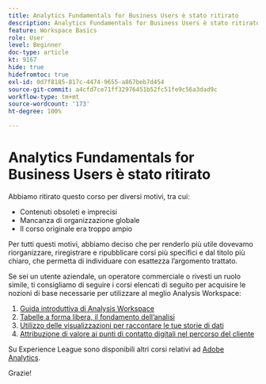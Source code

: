 ```yaml
---
title: Analytics Fundamentals for Business Users è stato ritirato
description: Analytics Fundamentals for Business Users è stato ritirato per diversi motivi.
feature: Workspace Basics
role: User
level: Beginner
doc-type: article
kt: 9167
hide: true
hidefromtoc: true
exl-id: 0d7f8185-817c-4474-9655-a867beb7d454
source-git-commit: a4cfd7ce71ff32976451b52fc51fe9c56a3dad9c
workflow-type: tm+mt
source-wordcount: '173'
ht-degree: 100%

---
```


# Analytics Fundamentals for Business Users è stato ritirato

Abbiamo ritirato questo corso per diversi motivi, tra cui:

* Contenuti obsoleti e imprecisi
* Mancanza di organizzazione globale
* Il corso originale era troppo ampio

Per tutti questi motivi, abbiamo deciso che per renderlo più utile dovevamo riorganizzare, riregistrare e ripubblicare corsi più specifici e dal titolo più chiaro, che permetta di individuare con esattezza l’argomento trattato.

Se sei un utente aziendale, un operatore commerciale o rivesti un ruolo simile, ti consigliamo di seguire i corsi elencati di seguito per acquisire le nozioni di base necessarie per utilizzare al meglio Analysis Workspace:

1. [Guida introduttiva di Analysis Workspace](https://experienceleague.adobe.com/?lang=it&recommended=Analytics-U-1-2020.1.workspace&amp;lang=it)
1. [Tabelle a forma libera, il fondamento dell’analisi](https://experienceleague.adobe.com/?lang=it&recommended=Analytics-U-1-2020.3)
1. [Utilizzo delle visualizzazioni per raccontare le tue storie di dati](https://experienceleague.adobe.com/?lang=it&recommended=Analytics-U-1-2021.1.visualizations&amp;lang=it)
1. [Attribuzione di valore ai punti di contatto digitali nel percorso del cliente](https://experienceleague.adobe.com/?lang=it&recommended=Analytics-U-1-2020.2&amp;lang=it)

Su Experience League sono disponibili altri corsi relativi ad [Adobe Analytics](https://experienceleague.adobe.com/?lang=it&recommended=Analytics-U-1-2020.1.workspace&amp;lang=it).

Grazie!
